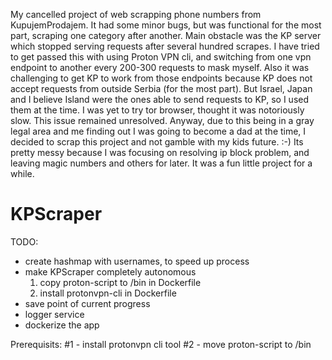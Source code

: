 My cancelled project of web scrapping phone numbers from KupujemProdajem. It had some minor bugs, but was functional for the most part, scraping one category after another. Main obstacle was the KP server which stopped serving requests after several hundred scrapes. I have tried to get passed this with using Proton VPN cli, and switching from one vpn endpoint to another every 200-300 requests to mask myself. Also it was challenging to get KP to work from those endpoints because KP does not accept requests from outside Serbia (for the most part). But Israel, Japan and I believe Island were the ones able to send requests to KP, so I used them at the time. I was yet to try tor browser, thought it was notoriously slow. This issue remained unresolved. Anyway, due to this being in a gray legal area and me finding out I was going to become a dad at the time, I decided to scrap this project and not gamble with my kids future. :-) Its pretty messy because I was focusing on resolving ip block problem, and leaving magic numbers and others for later. It was a fun little project for a while.

# KPScraper

TODO:

- create hashmap with usernames, to speed up process
- make KPScraper completely autonomous
  1) copy proton-script to /bin in Dockerfile
  2) install protonvpn-cli in Dockerfile
- save point of current progress
- logger service
- dockerize the app

Prerequisits:
#1 - install protonvpn cli tool
#2 - move proton-script to /bin
